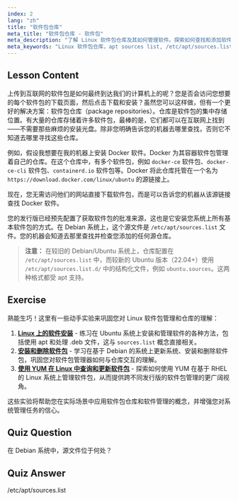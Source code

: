 ```yaml
---
index: 2
lang: "zh"
title: "软件包仓库"
meta_title: "软件包仓库 - 软件包"
meta_description: "了解 Linux 软件包仓库及其如何管理软件。探索如何查找和添加软件包源，例如 /etc/apt/sources.list，以便轻松安装。"
meta_keywords: "Linux 软件包仓库，apt sources list, /etc/apt/sources.list, Linux 软件包，Linux 初学者，Linux 教程，软件包管理"
---
```


## Lesson Content

上传到互联网的软件包是如何最终到达我们的计算机上的呢？您是否会访问您想要的每个软件包的下载页面，然后点击下载和安装？虽然您可以这样做，但有一个更好的解决方案：软件包仓库（package repositories）。仓库是软件包的集中存储位置。有大量的仓库存储着许多软件包，最棒的是，它们都可以在互联网上找到——不需要那些麻烦的安装光盘。除非您明确告诉您的机器去哪里查找，否则它不知道去哪里寻找这些仓库。

例如，假设我想要在我的机器上安装 Docker 软件。Docker 为其容器软件包管理着自己的仓库。在这个仓库中，有多个软件包，例如 `docker-ce` 软件包、`docker-ce-cli` 软件包、`containerd.io` 软件包等。Docker 将此仓库托管在一个名为 `https://download.docker.com/linux/ubuntu` 的源链接上。

现在，您无需访问他们的网站直接下载软件包，而是可以告诉您的机器从该源链接查找 Docker 软件。

您的发行版已经预先配置了获取软件包的批准来源，这也是它安装您系统上所有基本软件包的方式。在 Debian 系统上，这个源文件是 `/etc/apt/sources.list` 文件。您的机器会知道去那里查找并检查您添加的任何源仓库。

> **注意：** 在较旧的 Debian/Ubuntu 系统上，仓库配置在 `/etc/apt/sources.list` 中，而较新的 Ubuntu 版本（22.04+）使用 `/etc/apt/sources.list.d/` 中的结构化文件，例如 `ubuntu.sources`。这两种格式都受 apt 支持。

## Exercise

熟能生巧！这里有一些动手实验来巩固您对 Linux 软件包管理和仓库的理解：

1. **[Linux 上的软件安装](https://labex.io/zh/labs/linux-software-installation-on-linux-18005)** - 练习在 Ubuntu 系统上安装和管理软件的各种方法，包括使用 apt 和处理 .deb 文件，这与 `sources.list` 概念直接相关。
2. **[安装和删除软件包](https://labex.io/zh/labs/linux-installing-and-removing-packages-385380)** - 学习在基于 Debian 的系统上更新系统、安装和删除软件包，巩固您对软件包管理器如何与仓库交互的理解。
3. **[使用 YUM 在 Linux 中查询和更新软件包](https://labex.io/zh/labs/rhel-query-and-update-packages-with-yum-in-linux-590869)** - 探索如何使用 YUM 在基于 RHEL 的 Linux 系统上管理软件包，从而提供跨不同发行版的软件包管理的更广阔视角。

这些实验将帮助您在实际场景中应用软件包仓库和软件管理的概念，并增强您对系统管理任务的信心。

## Quiz Question

在 Debian 系统中，源文件位于何处？

## Quiz Answer

/etc/apt/sources.list
